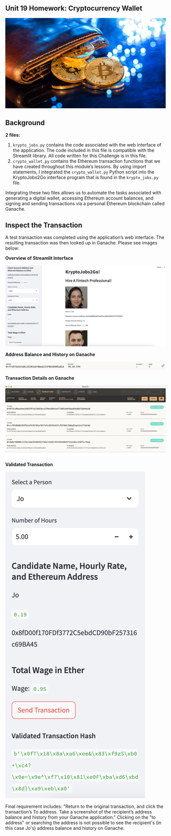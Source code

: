 ## Unit 19 Homework: Cryptocurrency Wallet

![An image shows a wallet with bitcoin.](Images/19-4-challenge-image.png)

## Background

**2 files:**
1. `krypto_jobs.py` contains the code associated with the web interface of the application. The code included in this file is compatible with the Streamlit library. All code written for this Challenge is in this file.
2. `crypto_wallet.py` contains the Ethereum transaction functions that we have created throughout this module’s lessons. By using import statements, I integrated the `crypto_wallet.py` Python script into the KryptoJobs2Go interface program that is found in the `krypto_jobs.py` file.

Integrating these two files allows us to automate the tasks associated with generating a digital wallet, accessing Ethereum account balances, and signing and sending transactions via a personal Ethereum blockchain called Ganache.


## Inspect the Transaction

A test transaction was completed using the application’s web interface. The resulting transaction was then looked up in Ganache. Please see images below:

**Overview of Streamlit Interface**

![streamlit](Images/Streamlit_interface.png)

**Address Balance and History on Ganache**

![address](Images/addressBalance.png)

**Transaction Details on Ganache**

![transactions](Images/Transaction_Details.png)

**Validated Transaction**

![validated](Images/Validated_Transaction.png)

Final requirement includes: "Return to the original transaction, and click the transaction’s To address. Take a screenshot of the recipient’s address balance and history from your Ganache application." Clicking on the "to address" or searching the address is not possible to see the recipient's (in this case Jo's) address balance and history on Ganache. 
